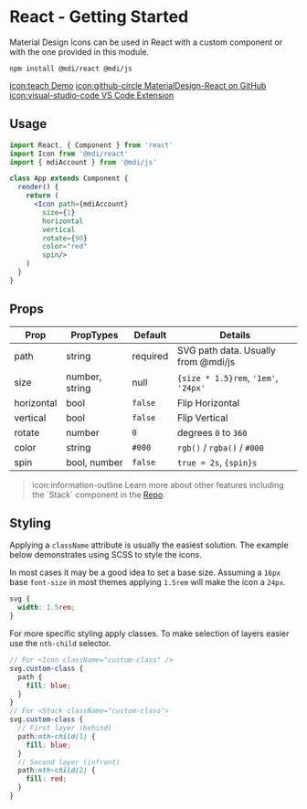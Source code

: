 # React - Getting Started

Material Design Icons can be used in React with a custom component or with the one provided in this module.

```
npm install @mdi/react @mdi/js
```

<a href="https://templarian.github.io/@mdi/react/" class="btn btn-outline-primary">icon:teach Demo</a>
<a href="https://github.com/Templarian/MaterialDesign-React" class="btn btn-outline-secondary ml-2">icon:github-circle MaterialDesign-React on GitHub</a>
<a href="https://marketplace.visualstudio.com/items?itemName=lukas-tr.materialdesignicons-intellisense" class="btn btn-outline-secondary ml-2">icon:visual-studio-code VS Code Extension</a>

## Usage

```jsx
import React, { Component } from 'react'
import Icon from '@mdi/react'
import { mdiAccount } from '@mdi/js'

class App extends Component {
  render() {
    return (
      <Icon path={mdiAccount}
        size={1}
        horizontal
        vertical
        rotate={90}
        color="red"
        spin/>
    )
  }
} 
```

## Props

| Prop       | PropTypes      | Default  | Details |
|------------|----------------|----------|---------|
| path       | string         | required | SVG path data. Usually from @mdi/js |
| size       | number, string | null     | `{size * 1.5}rem`, `'1em'`, `'24px'` |
| horizontal | bool           | `false ` | Flip Horizontal |
| vertical   | bool           | `false`  | Flip Vertical |
| rotate     | number         | `0 `     | degrees `0` to `360` |
| color      | string         | `#000`   | `rgb()` / `rgba()` / `#000` |
| spin       | bool, number   | `false`  | `true = 2s`, `{spin}s` |

<blockquote class="alert alert-info">
  icon:information-outline Learn more about other features including the `Stack` component in the <a href="https://github.com/Templarian/MaterialDesign-React">Repo</a>.
</blockquote>

## Styling

Applying a `className` attribute is usually the easiest solution. The example below demonstrates using SCSS to style the icons.

In most cases it may be a good idea to set a base size. Assuming a `16px` base `font-size` in most themes applying `1.5rem` will make the icon a `24px`.

```scss
svg {
  width: 1.5rem;
}
```

For more specific styling apply classes. To make selection of layers easier use the `nth-child` selector.

```scss
// For <Icon className="custom-class" />
svg.custom-class {
  path {
    fill: blue;
  }
}
// For <Stack className="custom-class">
svg.custom-class {
  // First layer (behind)
  path:nth-child(1) {
    fill: blue;
  }
  // Second layer (infront)
  path:nth-child(2) {
    fill: red;
  }
}
```
